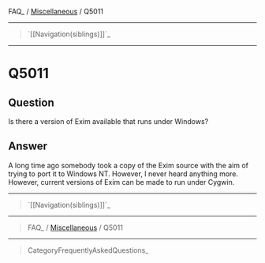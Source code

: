 FAQ\_ / [Miscellaneous](FAQ/Miscellaneous) / Q5011

* * * * *

> \`[[Navigation(siblings)]]\`\_

* * * * *

Q5011
=====

Question
--------

Is there a version of Exim available that runs under Windows?

Answer
------

A long time ago somebody took a copy of the Exim source with the aim of
trying to port it to Windows NT. However, I never heard anything more.
However, current versions of Exim can be made to run under Cygwin.

* * * * *

> \`[[Navigation(siblings)]]\`\_

* * * * *

> FAQ\_ / [Miscellaneous](FAQ/Miscellaneous) / Q5011

* * * * *

> CategoryFrequentlyAskedQuestions\_
